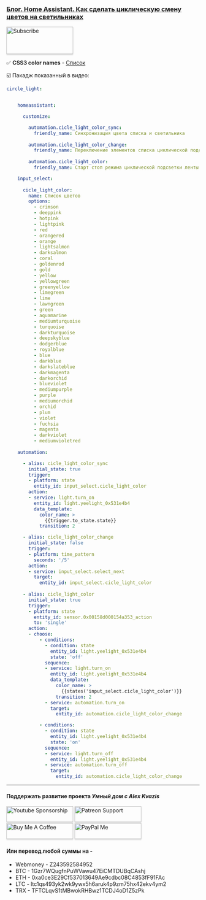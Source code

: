 ### [Блог. Home Assistant. Как сделать циклическую смену цветов на светильниках](https://youtu.be/hbcV3fN0Rf4)

<a href="https://www.youtube.com/channel/UCcq9onYHbs6go3kDpfBoqhg?sub_confirmation=1" target="_blank"><img src="https://raw.githubusercontent.com/kvazis/training/master/lessons/img/subscribe.png" alt="Subscribe" style="height: 71px !important;width: 174px !important;box-shadow: 0px 3px 2px 0px rgba(190, 190, 190, 0.5) !important;-webkit-box-shadow: 0px 3px 2px 0px rgba(190, 190, 190, 0.5) !important;" ></a>

:white_check_mark: **CSS3 color names** - [Список](https://www.w3.org/TR/css-color-3/#svg-color)    


:ballot_box_with_check: Пакадж показанный в видео:    

```yaml
circle_light:


    homeassistant:

      customize:

        automation.cicle_light_color_sync:
          friendly_name: Синхронизация цвета списка и светильника
          
        automation.cicle_light_color_change:
          friendly_name: Переключение элементов списка циклической подсветки
          
        automation.cicle_light_color:
          friendly_name: Cтарт стоп режима циклической подсветки ленты

    input_select:  
    
      cicle_light_color:
        name: Список цветов
        options:
          - crimson
          - deeppink
          - hotpink
          - lightpink
          - red
          - orangered
          - orange
          - lightsalmon
          - darksalmon
          - coral
          - goldenrod
          - gold
          - yellow
          - yellowgreen
          - greenyellow
          - limegreen
          - lime
          - lawngreen
          - green
          - aquamarine
          - mediumturquoise
          - turquoise
          - darkturquoise
          - deepskyblue
          - dodgerblue
          - royalblue
          - blue
          - darkblue
          - darkslateblue
          - darkmagenta
          - darkorchid
          - blueviolet
          - mediumpurple
          - purple
          - mediumorchid
          - orchid
          - plum
          - violet
          - fuchsia
          - magenta
          - darkviolet
          - mediumvioletred
          
    automation:

      - alias: cicle_light_color_sync
        initial_state: true
        trigger:
        - platform: state
          entity_id: input_select.cicle_light_color
        action:
        - service: light.turn_on
          entity_id: light.yeelight_0x531e4b4
          data_template:
            color_name: >
              {{trigger.to_state.state}}
            transition: 2

      - alias: cicle_light_color_change
        initial_state: false
        trigger:
        - platform: time_pattern
          seconds: '/5'
        action:
        - service: input_select.select_next
          target:
            entity_id: input_select.cicle_light_color
    
      - alias: cicle_light_color
        initial_state: true
        trigger:
        - platform: state
          entity_id: sensor.0x00158d000154a353_action
          to: 'single'
        action:
        - choose:
            - conditions:
              - condition: state
                entity_id: light.yeelight_0x531e4b4
                state: 'off'  
              sequence:
              - service: light.turn_on
                entity_id: light.yeelight_0x531e4b4
                data_template:
                  color_name: >
                    {{states('input_select.cicle_light_color')}}
                  transition: 2
              - service: automation.turn_on
                target:
                  entity_id: automation.cicle_light_color_change

            - conditions:
              - condition: state
                entity_id: light.yeelight_0x531e4b4
                state: 'on'  
              sequence:
              - service: light.turn_off
                entity_id: light.yeelight_0x531e4b4
              - service: automation.turn_off
                target:
                  entity_id: automation.cicle_light_color_change

```
____
#### Поддержать развитие проекта *Умный дом с Alex Kvazis*    
<a href="https://www.youtube.com/channel/UCcq9onYHbs6go3kDpfBoqhg/join" target="_blank"><img src="https://raw.githubusercontent.com/kvazis/training/master/lessons/img/youtube.png" alt="Youtube Sponsorship" style="height: 41px !important;width: 174px !important;box-shadow: 0px 3px 2px 0px rgba(190, 190, 190, 0.5) !important;-webkit-box-shadow: 0px 3px 2px 0px rgba(190, 190, 190, 0.5) !important;" ></a>
<a href="https://www.patreon.com/alex_kvazis" target="_blank"><img src="https://raw.githubusercontent.com/kvazis/training/master/lessons/img/patreon-button.png" alt="Patreon Support" style="height: 41px !important;width: 174px !important;box-shadow: 0px 3px 2px 0px rgba(190, 190, 190, 0.5) !important;-webkit-box-shadow: 0px 3px 2px 0px rgba(190, 190, 190, 0.5) !important;" ></a>
<a href="https://www.buymeacoffee.com/greatkvazis" target="_blank"><img src="https://raw.githubusercontent.com/kvazis/training/master/lessons/img/buymeacoffee.png" alt="Buy Me A Coffee" style="height: 41px !important;width: 174px !important;box-shadow: 0px 3px 2px 0px rgba(190, 190, 190, 0.5) !important;-webkit-box-shadow: 0px 3px 2px 0px rgba(190, 190, 190, 0.5) !important;" ></a>
<a href="https://www.paypal.com/paypalme/greatkvazis" target="_blank"><img src="https://raw.githubusercontent.com/kvazis/training/master/lessons/img/paypal.png" alt="PayPal Me" style="height: 41px !important;width: 174px !important;box-shadow: 0px 3px 2px 0px rgba(190, 190, 190, 0.5) !important;-webkit-box-shadow: 0px 3px 2px 0px rgba(190, 190, 190, 0.5) !important;" ></a>

#### Или перевод любой суммы на -     
* Webmoney - Z243592584952
* BTC - 1Gzr7WQugfnPuWVawu47EiCMTDUBqCAshj
* ETH - 0xa0ce3E29Cf537013649Ae9cdbc08C4853fF91FAc
* LTC - ltc1qs493yk2wk9ywx5h6aruk4p9zm75hx42ekv4ym2
* TRX - TFTCLqvS1tMBwokRHBwz1TCDJ4oD1Z5zPk